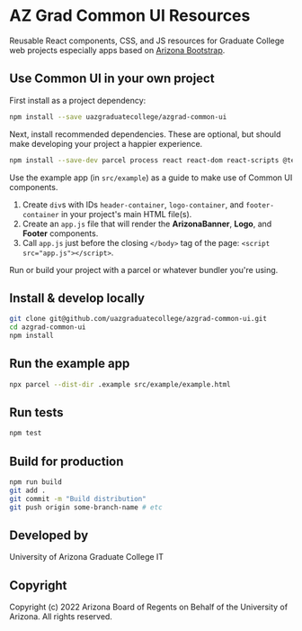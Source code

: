 # AZ Grad Common UI Resources

Reusable React components, CSS, and JS resources for Graduate College web projects
especially apps based on [Arizona Bootstrap](https://digital.arizona.edu/arizona-bootstrap/).

## Use Common UI in your own project

First install as a project dependency:

```sh
npm install --save uazgraduatecollege/azgrad-common-ui
```

Next, install recommended dependencies. These are optional, but should make developing your project a happier experience.

```sh
npm install --save-dev parcel process react react-dom react-scripts @testing-library/jest-dom @testing-library/react
```

Use the example app (in `src/example`) as a guide to make use of Common UI components.

1. Create `div`s with IDs `header-container`, `logo-container`, and `footer-container` in your project's main HTML file(s).
2. Create an `app.js` file that will render the  **ArizonaBanner**, **Logo**, and **Footer** components.
3. Call `app.js` just before the closing `</body>` tag of the page: `<script src="app.js"></script>`.

Run or build your project with a parcel or whatever bundler you're using.

## Install & develop locally

```sh
git clone git@github.com/uazgraduatecollege/azgrad-common-ui.git
cd azgrad-common-ui
npm install
```

## Run the example app

```sh
npx parcel --dist-dir .example src/example/example.html
```

## Run tests

```sh
npm test
```

## Build for production

```sh
npm run build
git add .
git commit -m "Build distribution"
git push origin some-branch-name # etc
```

## Developed by

University of Arizona Graduate College IT

## Copyright

Copyright (c) 2022 Arizona Board of Regents on Behalf of the University of Arizona.
All rights reserved.
